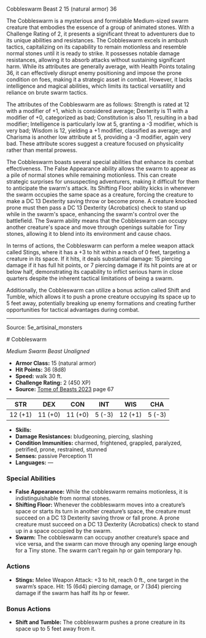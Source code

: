 <MonsterName/>Cobbleswarm</MonsterName>
<CreatureType/>Beast</CreatureType>
<CR/>2</CR>
<AC/>15 (natural armor)</AC>
<HP/>36</HP>
<summary>The Cobbleswarm is a mysterious and formidable Medium-sized swarm creature that embodies the essence of a group of animated stones. With a Challenge Rating of 2, it presents a significant threat to adventurers due to its unique abilities and resistances. The Cobbleswarm excels in ambush tactics, capitalizing on its capability to remain motionless and resemble normal stones until it is ready to strike. It possesses notable damage resistances, allowing it to absorb attacks without sustaining significant harm. While its attributes are generally average, with Health Points totaling 36, it can effectively disrupt enemy positioning and impose the prone condition on foes, making it a strategic asset in combat. However, it lacks intelligence and magical abilities, which limits its tactical versatility and reliance on brute swarm tactics.</summary>

<detail>

The attributes of the Cobbleswarm are as follows: Strength is rated at 12 with a modifier of +1, which is considered average; Dexterity is 11 with a modifier of +0, categorized as bad; Constitution is also 11, resulting in a bad modifier; Intelligence is particularly low at 5, granting a -3 modifier, which is very bad; Wisdom is 12, yielding a +1 modifier, classified as average; and Charisma is another low attribute at 5, providing a -3 modifier, again very bad. These attribute scores suggest a creature focused on physicality rather than mental prowess.

The Cobbleswarm boasts several special abilities that enhance its combat effectiveness. The False Appearance ability allows the swarm to appear as a pile of normal stones while remaining motionless. This can create strategic surprises for unsuspecting adventurers, making it difficult for them to anticipate the swarm's attack. Its Shifting Floor ability kicks in whenever the swarm occupies the same space as a creature, forcing the creature to make a DC 13 Dexterity saving throw or become prone. A creature knocked prone must then pass a DC 13 Dexterity (Acrobatics) check to stand up while in the swarm's space, enhancing the swarm's control over the battlefield. The Swarm ability means that the Cobbleswarm can occupy another creature's space and move through openings suitable for Tiny stones, allowing it to blend into its environment and cause chaos.

In terms of actions, the Cobbleswarm can perform a melee weapon attack called Stings, where it has a +3 to hit within a reach of 0 feet, targeting a creature in its space. If it hits, it deals substantial damage: 15 piercing damage if it has full hit points, or 7 piercing damage if its hit points are at or below half, demonstrating its capability to inflict serious harm in close quarters despite the inherent tactical limitations of being a swarm.

Additionally, the Cobbleswarm can utilize a bonus action called Shift and Tumble, which allows it to push a prone creature occupying its space up to 5 feet away, potentially breaking up enemy formations and creating further opportunities for tactical advantages during combat.</detail>



---

Source: 5e_artisinal_monsters

<statblock>
# Cobbleswarm

*Medium* *Swarm* *Beast* *Unaligned*

- **Armor Class:** 15 (natural armor)
- **Hit Points:** 36 (8d8)
- **Speed:** walk 30 ft.
- **Challenge Rating:** 2 (450 XP)
- **Source:** [Tome of Beasts 2023](https://koboldpress.com/kpstore/product/tome-of-beasts-1-2023-edition/) page 67

| STR | DEX | CON | INT | WIS | CHA |
| --- | --- | --- | --- | --- | --- |
| 12 (+1) | 11 (+0) | 11 (+0) | 5 (-3) | 12 (+1) | 5 (-3) |

- **Skills:** 
- **Damage Resistances:** bludgeoning, piercing, slashing
- **Condition Immunities:** charmed, frightened, grappled, paralyzed, petrified, prone, restrained, stunned
- **Senses:** passive Perception 11
- **Languages:** —

### Special Abilities

- **False Appearance:** While the cobbleswarm remains motionless, it is indistinguishable from normal stones.
- **Shifting Floor:** Whenever the cobbleswarm moves into a creature’s space or starts its turn in another creature’s space, the creature must succeed on a DC 13 Dexterity saving throw or fall prone. A prone creature must succeed on a DC 13 Dexterity (Acrobatics) check to stand up in a space occupied by the swarm.
- **Swarm:** The cobbleswarm can occupy another creature’s space and vice versa, and the swarm can move through any opening large enough for a Tiny stone. The swarm can’t regain hp or gain temporary hp.

### Actions

- **Stings:** Melee Weapon Attack: +3 to hit, reach 0 ft., one target in the swarm’s space. Hit: 15 (6d4) piercing damage, or 7 (3d4) piercing damage if the swarm has half its hp or fewer.

### Bonus Actions

- **Shift and Tumble:** The cobbleswarm pushes a prone creature in its space up to 5 feet away from it.
</statblock>



